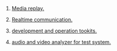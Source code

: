 


1) [Media replay.](./001-media-replay.md)

2) [Realtime communication.](./002-realtime-comunication.md)

1) [development and operation tookits.](./003-devops.md)

1) [audio and video analyzer for test system.](./004-audio-video-test.md)
